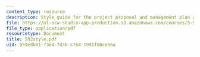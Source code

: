 ```yaml
---
content_type: resource
description: Style guide for the project proposal and management plan assignment.
file: https://ol-ocw-studio-app-production.s3.amazonaws.com/courses/5-92-energy-environment-and-society-spring-2007/959e8b0173e4fd3bc7641981f80ce56a_592style.pdf
file_type: application/pdf
resourcetype: Document
title: 592style.pdf
uid: 959e8b01-73e4-fd3b-c764-1981f80ce56a
---
```

